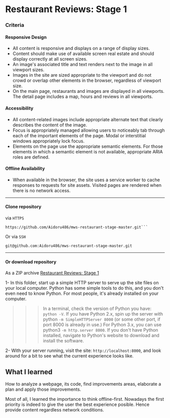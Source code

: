 # Restaurant Reviews: Stage 1


### Criteria

#### Responsive Design
- All content is responsive and displays on a range of display sizes.
- Content should make use of available screen real estate and should display correctly at all screen sizes.
- An image's associated title and text renders next to the image in all viewport sizes.
- Images in the site are sized appropriate to the viewport and do not crowd or overlap other elements in the browser, regardless of viewport size.
- On the main page, restaurants and images are displayed in all viewports. The detail page includes a map, hours and reviews in all viewports.

#### Accessibility
- All content-related images include appropriate alternate text that clearly describes the content of the image. 
- Focus is appropriately managed allowing users to noticeably tab through each of the important elements of the page. Modal or interstitial windows appropriately lock focus.
- Elements on the page use the appropriate semantic elements. For those elements in which a semantic element is not available, appropriate ARIA roles are defined.

#### Offline Availability
- When available in the browser, the site uses a service worker to cache responses to requests for site assets. Visited pages are rendered when there is no network access.


---

#### Clone repository
via `HTTPS` 
```
https://github.com/Aidoru486/mws-restaurant-stage-master.git```
```
Or via `SSH` 
```
git@github.com:Aidoru486/mws-restaurant-stage-master.git
```

---

#### Or download repository
As a ZIP archive [Restaurant Reviews: Stage 1](https://github.com/Aidoru486/mws-restaurant-stage-master/archive/master.zip)

1- In this folder, start up a simple HTTP server to serve up the site files on your local computer. Python has some simple tools to do this, and you don't even need to know Python. For most people, it's already installed on your computer.

>>> In a terminal, check the version of Python you have: `python -V`. If you have Python 2.x, spin up the server with python `-m SimpleHTTPServer 8000` (or some other port, if port 8000 is already in use.) For Python 3.x, you can use python3 `-m http.server 8000`. If you don't have Python installed, navigate to Python's website to download and install the software.

2- With your server running, visit the site: `http://localhost:8000`, and look around for a bit to see what the current experience looks like.


## What I learned	
How to analyze a webpage, its code, find improvements areas, elaborate a plan and apply those improvements.

Most of all, I learned the importance to think offline-first. Nowadays the first priority is indeed to give the user the best experience posible. Hence provide content regardless network conditions.
